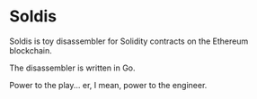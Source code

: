 # Soldis

Soldis is toy disassembler for Solidity contracts on the Ethereum blockchain.

The disassembler is written in Go.

Power to the play... er, I mean, power to the engineer.
